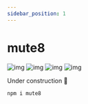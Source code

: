 ```yaml
---
sidebar_position: 1
---
```

# mute8

![img](https://img.shields.io/npm/dw/mute8?color=%230180BF)
![img](https://img.shields.io/npm/v/mute8?color=%230180BF)
![img](https://img.shields.io/bundlephobia/min/mute8)
![img](https://img.shields.io/bundlephobia/minzip/mute8)

Under construction 🚧

```sh
npm i mute8
```